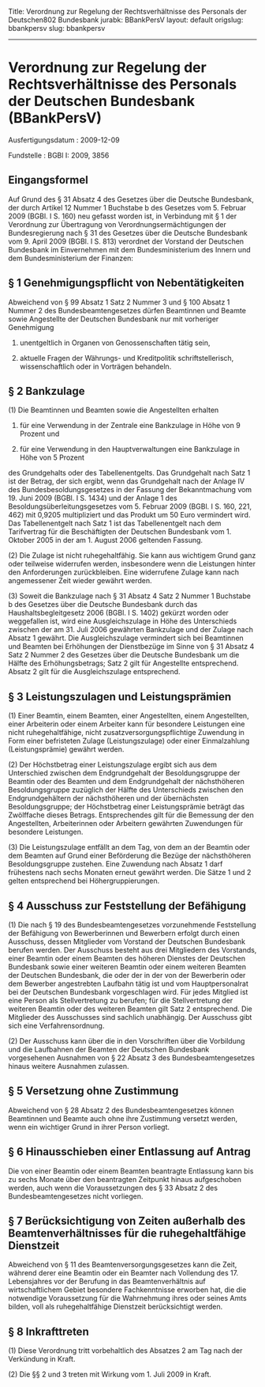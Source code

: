 Title: Verordnung zur Regelung der Rechtsverhältnisse des Personals der Deutschen802
  Bundesbank
jurabk: BBankPersV
layout: default
origslug: bbankpersv
slug: bbankpersv

---

# Verordnung zur Regelung der Rechtsverhältnisse des Personals der Deutschen Bundesbank (BBankPersV)

Ausfertigungsdatum
:   2009-12-09

Fundstelle
:   BGBl I: 2009, 3856


## Eingangsformel

Auf Grund des § 31 Absatz 4 des Gesetzes über die Deutsche Bundesbank,
der durch Artikel 12 Nummer 1 Buchstabe b des Gesetzes vom 5. Februar
2009 (BGBl. I S. 160) neu gefasst worden ist, in Verbindung mit § 1
der Verordnung zur Übertragung von Verordnungsermächtigungen der
Bundesregierung nach § 31 des Gesetzes über die Deutsche Bundesbank
vom 9. April 2009 (BGBl. I S. 813) verordnet der Vorstand der
Deutschen Bundesbank im Einvernehmen mit dem Bundesministerium des
Innern und dem Bundesministerium der Finanzen:


## § 1 Genehmigungspflicht von Nebentätigkeiten

Abweichend von § 99 Absatz 1 Satz 2 Nummer 3 und § 100 Absatz 1 Nummer
2 des Bundesbeamtengesetzes dürfen Beamtinnen und Beamte sowie
Angestellte der Deutschen Bundesbank nur mit vorheriger Genehmigung

1.  unentgeltlich in Organen von Genossenschaften tätig sein,


2.  aktuelle Fragen der Währungs- und Kreditpolitik schriftstellerisch,
    wissenschaftlich oder in Vorträgen behandeln.





## § 2 Bankzulage

(1) Die Beamtinnen und Beamten sowie die Angestellten erhalten

1.  für eine Verwendung in der Zentrale eine Bankzulage in Höhe von 9
    Prozent und


2.  für eine Verwendung in den Hauptverwaltungen eine Bankzulage in Höhe
    von 5 Prozent



des Grundgehalts oder des Tabellenentgelts. Das Grundgehalt nach Satz
1 ist der Betrag, der sich ergibt, wenn das Grundgehalt nach der
Anlage IV des Bundesbesoldungsgesetzes in der Fassung der
Bekanntmachung vom 19. Juni 2009 (BGBl. I S. 1434) und der Anlage 1
des Besoldungsüberleitungsgesetzes vom 5. Februar 2009 (BGBl. I S.
160, 221, 462) mit 0,9205 multipliziert und das Produkt um 50 Euro
vermindert wird. Das Tabellenentgelt nach Satz 1 ist das
Tabellenentgelt nach dem Tarifvertrag für die Beschäftigten der
Deutschen Bundesbank vom 1. Oktober 2005 in der am 1. August 2006
geltenden Fassung.

(2) Die Zulage ist nicht ruhegehaltfähig. Sie kann aus wichtigem Grund
ganz oder teilweise widerrufen werden, insbesondere wenn die
Leistungen hinter den Anforderungen zurückbleiben. Eine widerrufene
Zulage kann nach angemessener Zeit wieder gewährt werden.

(3) Soweit die Bankzulage nach § 31 Absatz 4 Satz 2 Nummer 1 Buchstabe
b des Gesetzes über die Deutsche Bundesbank durch das
Haushaltsbegleitgesetz 2006 (BGBl. I S. 1402) gekürzt worden oder
weggefallen ist, wird eine Ausgleichszulage in Höhe des Unterschieds
zwischen der am 31. Juli 2006 gewährten Bankzulage und der Zulage nach
Absatz 1 gewährt. Die Ausgleichszulage vermindert sich bei Beamtinnen
und Beamten bei Erhöhungen der Dienstbezüge im Sinne von § 31 Absatz 4
Satz 2 Nummer 2 des Gesetzes über die Deutsche Bundesbank um die
Hälfte des Erhöhungsbetrags; Satz 2 gilt für Angestellte entsprechend.
Absatz 2 gilt für die Ausgleichszulage entsprechend.


## § 3 Leistungszulagen und Leistungsprämien

(1) Einer Beamtin, einem Beamten, einer Angestellten, einem
Angestellten, einer Arbeiterin oder einem Arbeiter kann für besondere
Leistungen eine nicht ruhegehaltfähige, nicht
zusatzversorgungspflichtige Zuwendung in Form einer befristeten Zulage
(Leistungszulage) oder einer Einmalzahlung (Leistungsprämie) gewährt
werden.

(2) Der Höchstbetrag einer Leistungszulage ergibt sich aus dem
Unterschied zwischen dem Endgrundgehalt der Besoldungsgruppe der
Beamtin oder des Beamten und dem Endgrundgehalt der nächsthöheren
Besoldungsgruppe zuzüglich der Hälfte des Unterschieds zwischen den
Endgrundgehältern der nächsthöheren und der übernächsten
Besoldungsgruppe; der Höchstbetrag einer Leistungsprämie beträgt das
Zwölffache dieses Betrags. Entsprechendes gilt für die Bemessung der
den Angestellten, Arbeiterinnen oder Arbeitern gewährten Zuwendungen
für besondere Leistungen.

(3) Die Leistungszulage entfällt an dem Tag, von dem an der Beamtin
oder dem Beamten auf Grund einer Beförderung die Bezüge der
nächsthöheren Besoldungsgruppe zustehen. Eine Zuwendung nach Absatz 1
darf frühestens nach sechs Monaten erneut gewährt werden. Die Sätze 1
und 2 gelten entsprechend bei Höhergruppierungen.


## § 4 Ausschuss zur Feststellung der Befähigung

(1) Die nach § 19 des Bundesbeamtengesetzes vorzunehmende Feststellung
der Befähigung von Bewerberinnen und Bewerbern erfolgt durch einen
Ausschuss, dessen Mitglieder vom Vorstand der Deutschen Bundesbank
berufen werden. Der Ausschuss besteht aus drei Mitgliedern des
Vorstands, einer Beamtin oder einem Beamten des höheren Dienstes der
Deutschen Bundesbank sowie einer weiteren Beamtin oder einem weiteren
Beamten der Deutschen Bundesbank, die oder der in der von der
Bewerberin oder dem Bewerber angestrebten Laufbahn tätig ist und vom
Hauptpersonalrat bei der Deutschen Bundesbank vorgeschlagen wird. Für
jedes Mitglied ist eine Person als Stellvertretung zu berufen; für die
Stellvertretung der weiteren Beamtin oder des weiteren Beamten gilt
Satz 2 entsprechend. Die Mitglieder des Ausschusses sind sachlich
unabhängig. Der Ausschuss gibt sich eine Verfahrensordnung.

(2) Der Ausschuss kann über die in den Vorschriften über die
Vorbildung und die Laufbahnen der Beamten der Deutschen Bundesbank
vorgesehenen Ausnahmen von § 22 Absatz 3 des Bundesbeamtengesetzes
hinaus weitere Ausnahmen zulassen.


## § 5 Versetzung ohne Zustimmung

Abweichend von § 28 Absatz 2 des Bundesbeamtengesetzes können
Beamtinnen und Beamte auch ohne ihre Zustimmung versetzt werden, wenn
ein wichtiger Grund in ihrer Person vorliegt.


## § 6 Hinausschieben einer Entlassung auf Antrag

Die von einer Beamtin oder einem Beamten beantragte Entlassung kann
bis zu sechs Monate über den beantragten Zeitpunkt hinaus aufgeschoben
werden, auch wenn die Voraussetzungen des § 33 Absatz 2 des
Bundesbeamtengesetzes nicht vorliegen.


## § 7 Berücksichtigung von Zeiten außerhalb des Beamtenverhältnisses für die ruhegehaltfähige Dienstzeit

Abweichend von § 11 des Beamtenversorgungsgesetzes kann die Zeit,
während derer eine Beamtin oder ein Beamter nach Vollendung des 17.
Lebensjahres vor der Berufung in das Beamtenverhältnis auf
wirtschaftlichem Gebiet besondere Fachkenntnisse erworben hat, die die
notwendige Voraussetzung für die Wahrnehmung ihres oder seines Amts
bilden, voll als ruhegehaltfähige Dienstzeit berücksichtigt werden.


## § 8 Inkrafttreten

(1) Diese Verordnung tritt vorbehaltlich des Absatzes 2 am Tag nach
der Verkündung in Kraft.

(2) Die §§ 2 und 3 treten mit Wirkung vom 1. Juli 2009 in Kraft.

